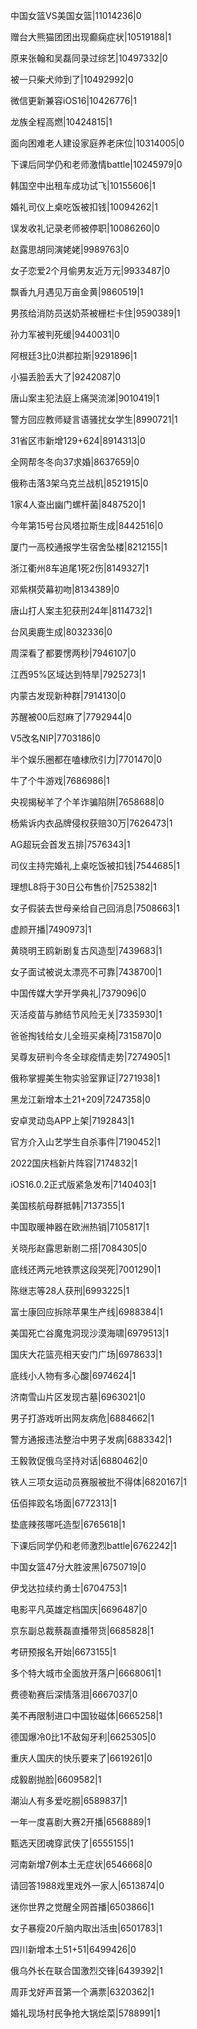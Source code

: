 中国女篮VS美国女篮|11014236|0

赠台大熊猫团团出现癫痫症状|10519188|1

原来张翰和吴磊同录过综艺|10497332|0

被一只柴犬帅到了|10492992|0

微信更新兼容iOS16|10426776|1

龙族全程高燃|10424815|1

面向困难老人建设家庭养老床位|10314005|0

下课后同学仍和老师激情battle|10245979|0

韩国空中出租车成功试飞|10155606|1

婚礼司仪上桌吃饭被扣钱|10094262|1

误发收礼记录老师被停职|10086260|0

赵露思胡同演姥姥|9989763|0

女子恋爱2个月偷男友近万元|9933487|0

飘香九月遇见万亩金黄|9860519|1

男孩给消防员送奶茶被栅栏卡住|9590389|1

孙力军被判死缓|9440031|0

阿根廷3比0洪都拉斯|9291896|1

小猫丢脸丢大了|9242087|0

唐山案主犯法庭上痛哭流涕|9010419|1

警方回应教师疑言语骚扰女学生|8990721|1

31省区市新增129+624|8914313|0

全网帮冬冬向37求婚|8637659|0

俄称击落3架乌克兰战机|8521915|0

1家4人查出幽门螺杆菌|8487520|1

今年第15号台风塔拉斯生成|8442516|0

厦门一高校通报学生宿舍坠楼|8212155|1

浙江衢州8车追尾1死2伤|8149327|1

邓紫棋荧幕初吻|8134389|0

唐山打人案主犯获刑24年|8114732|1

台风奥鹿生成|8032336|0

周深看了都要愣两秒|7946107|0

江西95%区域达到特旱|7925273|1

内蒙古发现新种群|7914130|0

苏醒被00后怼麻了|7792944|0

V5改名NIP|7703186|0

半个娱乐圈都在嗑棣欣引力|7701470|0

牛了个牛游戏|7686986|1

央视揭秘羊了个羊诈骗陷阱|7658688|0

杨紫诉内衣品牌侵权获赔30万|7626473|1

AG超玩会首发五排|7576343|1

司仪主持完婚礼上桌吃饭被扣钱|7544685|1

理想L8将于30日公布售价|7525382|1

女子假装去世母亲给自己回消息|7508663|1

虚颜开播|7490973|1

黄晓明王鸥新剧复古风造型|7439683|1

女子面试被说太漂亮不可靠|7438700|1

中国传媒大学开学典礼|7379096|0

灭活疫苗与肺结节风险无关|7335930|1

爸爸掏钱给女儿全班买桌椅|7315870|0

吴尊友研判今冬全球疫情走势|7274905|1

俄称掌握美生物实验室罪证|7271938|1

黑龙江新增本土21+209|7247358|0

安卓灵动岛APP上架|7192843|1

官方介入山艺学生自杀事件|7190452|1

2022国庆档新片阵容|7174832|1

iOS16.0.2正式版紧急发布|7140403|1

美国核航母群抵韩|7137355|1

中国取暖神器在欧洲热销|7105817|1

关晓彤赵露思新剧二搭|7084305|0

底线还两元地铁票这段哭死|7001290|1

陈继志等28人获刑|6993225|1

富士康回应拆除苹果生产线|6988384|1

美国死亡谷魔鬼洞现沙漠海啸|6979513|1

国庆大花篮亮相天安门广场|6978633|1

底线小人物有多心酸|6974624|1

济南雪山片区发现古墓|6963021|0

男子打游戏听出网友病危|6884662|1

警方通报违法整治中男子发病|6883342|1

王毅敦促俄乌坚持对话|6880462|0

铁人三项女运动员赛服被批不得体|6820167|1

伍佰摔跤名场面|6772313|1

垫底辣孩哪吒造型|6765618|1

下课后同学仍和老师激烈battle|6762242|1

中国女篮47分大胜波黑|6750719|0

伊戈达拉续约勇士|6704753|1

电影平凡英雄定档国庆|6696487|0

京东副总裁蔡磊直播带货|6685828|1

考研预报名开始|6673155|1

多个特大城市全面放开落户|6668061|1

费德勒赛后深情落泪|6667037|0

美不再限制进口中国钕磁体|6665258|1

德国爆冷0比1不敌匈牙利|6625305|0

重庆人国庆的快乐要来了|6619261|0

成毅剧抛脸|6609582|1

潮汕人有多爱吃朥|6589837|1

一年一度喜剧大赛2开播|6568889|1

甄选天团魂穿武侠了|6555155|1

河南新增7例本土无症状|6546668|0

请回答1988戏里戏外一家人|6513874|0

迷你世界之觉醒全网首播|6503866|1

女子暴瘦20斤脑内取出活虫|6501783|1

四川新增本土51+51|6499426|0

俄乌外长在联合国激烈交锋|6439392|1

周菲戈好声音第一个满票|6320362|1

婚礼现场村民争抢大锅烩菜|5788991|1

